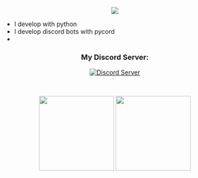 <p align="center">
  <img src="https://readme-typing-svg.demolab.com/?lines=Hi+👋%2C+I'm+Squidi!;I+am+a+hobby+developer+from+Germany.;If+you+want+a+discord+bot+contact+me.;&center=true&width=750&height=80&color=fcfcfc&vCenter=true&pause=5&size=30">
</p>

- I develop with python
- I develop discord bots with pycord
- 
<h3 align="center">My Discord Server:</h3>

<p align="center">
  <a href="https://discord.gg/Zv5JtYhd9r">
    <img src="https://img.shields.io/discord/1040624306062889032?color=blue&label=Discord&logo=discord&logoColor=white&style=for-the-badge" alt="Discord Server">
  </a>
</p>
<br>

<p align="center">
  <img src="https://github-readme-stats.vercel.app/api?username=Squidiis&show_icons=true&theme=radical" height="170"/>
  <img src="https://github-readme-streak-stats.herokuapp.com/?user=Squidiis&theme=radical" height="170"/>
</p>
